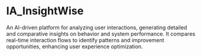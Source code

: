 # IA_InsightWise
An AI-driven platform for analyzing user interactions, generating detailed and comparative insights on behavior and system performance. It compares real-time interaction flows to identify patterns and improvement opportunities, enhancing user experience optimization.
